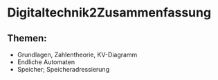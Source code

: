 # Digitaltechnik2Zusammenfassung

## Themen:

- Grundlagen, Zahlentheorie, KV-Diagramm
- Endliche Automaten
- Speicher; Speicheradressierung
